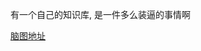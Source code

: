 有一个自己的知识库, 是一件多么装逼的事情啊

[脑图地址][1]


  [1]: http://naotu.baidu.com/file/b862fa8ce7c8991c69d0b31012443d63?token=575f95fbd61d743d